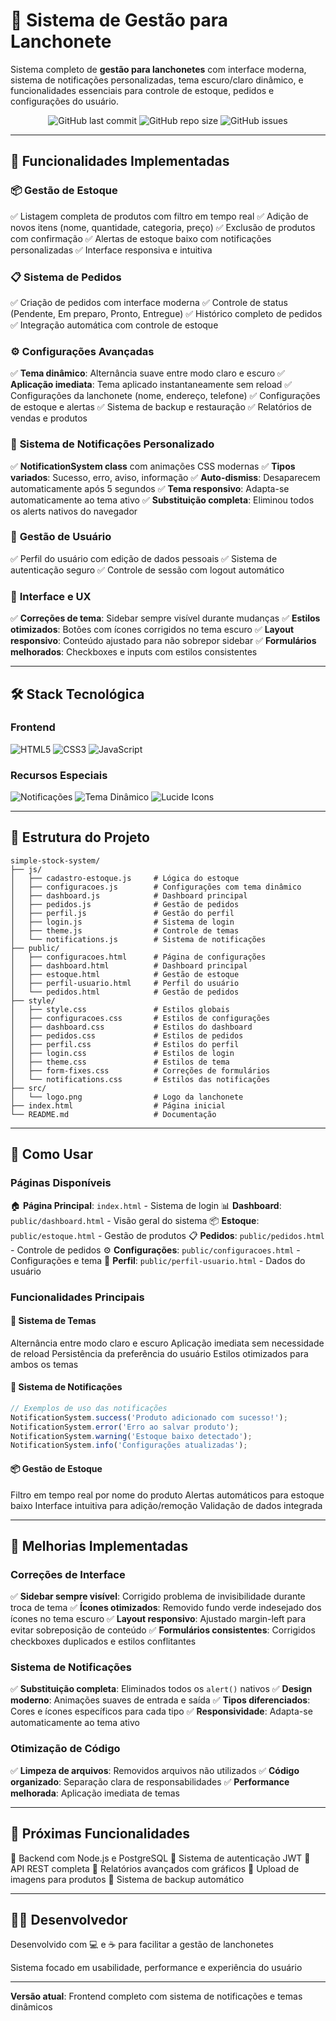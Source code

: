 # 🍔 Sistema de Gestão para Lanchonete

Sistema completo de **gestão para lanchonetes** com interface moderna, sistema de notificações personalizadas, tema escuro/claro dinâmico, e funcionalidades essenciais para controle de estoque, pedidos e configurações do usuário.

<div align="center">

![GitHub last commit](https://img.shields.io/github/last-commit/YanFellippe/simple-stock-system?style=flat-square)
![GitHub repo size](https://img.shields.io/github/repo-size/YanFellippe/simple-stock-system?style=flat-square)
![GitHub issues](https://img.shields.io/github/issues/YanFellippe/simple-stock-system?style=flat-square)

</div>

---

## 🌟 Funcionalidades Implementadas

### 📦 **Gestão de Estoque**
✅ Listagem completa de produtos com filtro em tempo real
✅ Adição de novos itens (nome, quantidade, categoria, preço)
✅ Exclusão de produtos com confirmação
✅ Alertas de estoque baixo com notificações personalizadas
✅ Interface responsiva e intuitiva

### 📋 **Sistema de Pedidos**
✅ Criação de pedidos com interface moderna
✅ Controle de status (Pendente, Em preparo, Pronto, Entregue)
✅ Histórico completo de pedidos
✅ Integração automática com controle de estoque

### ⚙️ **Configurações Avançadas**
✅ **Tema dinâmico**: Alternância suave entre modo claro e escuro
✅ **Aplicação imediata**: Tema aplicado instantaneamente sem reload
✅ Configurações da lanchonete (nome, endereço, telefone)
✅ Configurações de estoque e alertas
✅ Sistema de backup e restauração
✅ Relatórios de vendas e produtos

### 🔔 **Sistema de Notificações Personalizado**
✅ **NotificationSystem class** com animações CSS modernas
✅ **Tipos variados**: Sucesso, erro, aviso, informação
✅ **Auto-dismiss**: Desaparecem automaticamente após 5 segundos
✅ **Tema responsivo**: Adapta-se automaticamente ao tema ativo
✅ **Substituição completa**: Eliminou todos os alerts nativos do navegador

### 👤 **Gestão de Usuário**
✅ Perfil do usuário com edição de dados pessoais
✅ Sistema de autenticação seguro
✅ Controle de sessão com logout automático

### 🎨 **Interface e UX**
✅ **Correções de tema**: Sidebar sempre visível durante mudanças
✅ **Estilos otimizados**: Botões com ícones corrigidos no tema escuro
✅ **Layout responsivo**: Conteúdo ajustado para não sobrepor sidebar
✅ **Formulários melhorados**: Checkboxes e inputs com estilos consistentes

---

## 🛠️ Stack Tecnológica

### Frontend
![HTML5](https://img.shields.io/badge/HTML5-E34F26?style=for-the-badge&logo=html5&logoColor=white)
![CSS3](https://img.shields.io/badge/CSS3-1572B6?style=for-the-badge&logo=css3&logoColor=white)
![JavaScript](https://img.shields.io/badge/JavaScript-F7DF1E?style=for-the-badge&logo=javascript&logoColor=black)

### Recursos Especiais
![Notificações](https://img.shields.io/badge/Sistema_de-Notificações-FF6B6B?style=for-the-badge)
![Tema Dinâmico](https://img.shields.io/badge/Tema-Dinâmico-9B59B6?style=for-the-badge)
![Lucide Icons](https://img.shields.io/badge/Lucide-Icons-00BCD4?style=for-the-badge)

---

## 📁 Estrutura do Projeto

```
simple-stock-system/
├── js/
│   ├── cadastro-estoque.js     # Lógica do estoque
│   ├── configuracoes.js        # Configurações com tema dinâmico
│   ├── dashboard.js            # Dashboard principal
│   ├── pedidos.js              # Gestão de pedidos
│   ├── perfil.js               # Gestão do perfil
│   ├── login.js                # Sistema de login
│   ├── theme.js                # Controle de temas
│   └── notifications.js        # Sistema de notificações
├── public/
│   ├── configuracoes.html      # Página de configurações
│   ├── dashboard.html          # Dashboard principal
│   ├── estoque.html            # Gestão de estoque
│   ├── perfil-usuario.html     # Perfil do usuário
│   └── pedidos.html            # Gestão de pedidos
├── style/
│   ├── style.css               # Estilos globais
│   ├── configuracoes.css       # Estilos de configurações
│   ├── dashboard.css           # Estilos do dashboard
│   ├── pedidos.css             # Estilos de pedidos
│   ├── perfil.css              # Estilos do perfil
│   ├── login.css               # Estilos de login
│   ├── theme.css               # Estilos de tema
│   ├── form-fixes.css          # Correções de formulários
│   └── notifications.css       # Estilos das notificações
├── src/
│   └── logo.png                # Logo da lanchonete
├── index.html                  # Página inicial
└── README.md                   # Documentação
```

---

## 🚀 Como Usar

### **Páginas Disponíveis**
🏠 **Página Principal**: `index.html` - Sistema de login
📊 **Dashboard**: `public/dashboard.html` - Visão geral do sistema
📦 **Estoque**: `public/estoque.html` - Gestão de produtos
📋 **Pedidos**: `public/pedidos.html` - Controle de pedidos
⚙️ **Configurações**: `public/configuracoes.html` - Configurações e tema
👤 **Perfil**: `public/perfil-usuario.html` - Dados do usuário

### **Funcionalidades Principais**

#### 🎨 **Sistema de Temas**
Alternância entre modo claro e escuro
Aplicação imediata sem necessidade de reload
Persistência da preferência do usuário
Estilos otimizados para ambos os temas

#### 🔔 **Sistema de Notificações**
```javascript
// Exemplos de uso das notificações
NotificationSystem.success('Produto adicionado com sucesso!');
NotificationSystem.error('Erro ao salvar produto');
NotificationSystem.warning('Estoque baixo detectado');
NotificationSystem.info('Configurações atualizadas');
```

#### 📦 **Gestão de Estoque**
Filtro em tempo real por nome do produto
Alertas automáticos para estoque baixo
Interface intuitiva para adição/remoção
Validação de dados integrada

---

## 🔧 Melhorias Implementadas

### **Correções de Interface**
✅ **Sidebar sempre visível**: Corrigido problema de invisibilidade durante troca de tema
✅ **Ícones otimizados**: Removido fundo verde indesejado dos ícones no tema escuro
✅ **Layout responsivo**: Ajustado margin-left para evitar sobreposição de conteúdo
✅ **Formulários consistentes**: Corrigidos checkboxes duplicados e estilos conflitantes

### **Sistema de Notificações**
✅ **Substituição completa**: Eliminados todos os `alert()` nativos
✅ **Design moderno**: Animações suaves de entrada e saída
✅ **Tipos diferenciados**: Cores e ícones específicos para cada tipo
✅ **Responsividade**: Adapta-se automaticamente ao tema ativo

### **Otimização de Código**
✅ **Limpeza de arquivos**: Removidos arquivos não utilizados
✅ **Código organizado**: Separação clara de responsabilidades
✅ **Performance melhorada**: Aplicação imediata de temas

---

## 🎯 Próximas Funcionalidades

🔵 Backend com Node.js e PostgreSQL
🔵 Sistema de autenticação JWT
🔵 API REST completa
🔵 Relatórios avançados com gráficos
🔵 Upload de imagens para produtos
🔵 Sistema de backup automático

---

## 👨‍💻 Desenvolvedor

<p>Desenvolvido com 💻 e ☕ para facilitar a gestão de lanchonetes</p>
<p>Sistema focado em usabilidade, performance e experiência do usuário</p>

---

**Versão atual**: Frontend completo com sistema de notificações e temas dinâmicos